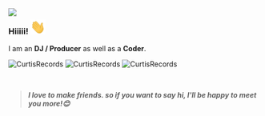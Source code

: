 <img align="left" src="https://s6.jpg.cm/2021/11/01/ICHljk.png">

### Hiiiii! <img src="https://raw.githubusercontent.com/ABSphreak/ABSphreak/master/gifs/Hi.gif" width="30px">

I am an **DJ / Producer** as well as a **Coder**.

![CurtisRecords](https://img.shields.io/badge/CurtisRecords-Curtis.CN-313131?style=flat&labelColor=213130&color=313131)
![CurtisRecords](https://img.shields.io/badge/Visual%20Studio-Code-313131?style=flat&labelColor=213130&color=313131)
![CurtisRecords](https://img.shields.io/badge/Lisence-Apache2.0%20%2F%20ANTI%20996-313131?style=flat&labelColor=213130&color=313131)

<br>

> ***I love to make friends. so if you want to say hi, I'll be happy to meet you more!😊***
